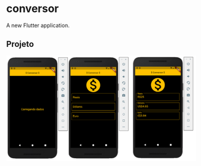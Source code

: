 # conversor

A new Flutter application.

## Projeto

![alt text](https://github.com/Ellissandro/flutter-conversor-de-moeda/blob/master/images/conversor.png)
